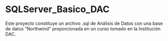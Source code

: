 # SQLServer_Basico_DAC
Este proyecto constituye un archivo .sql de Análisis de Datos con una base de datos "Northwind" proporcionada en un curso tomado en la Institución DAC.
